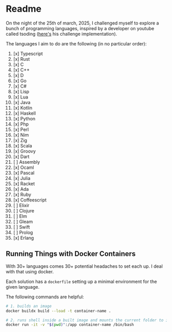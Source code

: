 # Readme

On the night of the 25th of march, 2025, I challenged myself to explore a bunch of programming
languages, inspired by a developer on youtube called tsoding ([here's](https://github.com/tsoding/aoc-2020) his challenge implementation).

The languages I aim to do are the following (in no particular order):

1. [x] Typescript
2. [x] Rust
3. [x] C
4. [x] C++
5. [x] D
6. [x] Go
7. [x] C#
8. [x] Lisp
9. [x] Lua
10. [x] Java
11. [x] Kotlin
12. [x] Haskell
13. [x] Python
14. [x] Php
15. [x] Perl
16. [x] Nim
17. [x] Zig
18. [x] Scala
19. [x] Groovy
20. [x] Dart
21. [ ] Assembly
22. [x] Ocaml
23. [x] Pascal
24. [x] Julia
25. [x] Racket
26. [x] Ada
27. [x] Ruby
28. [x] Coffeescript
29. [ ] Elixir
30. [ ] Clojure
31. [ ] Elm
32. [ ] Gleam
33. [ ] Swift
34. [ ] Prolog
35. [x] Erlang

## Running Things with Docker Containers

With 30+ languages comes 30+ potential headaches to set each up. I deal with that using docker.

Each solution has a `dockerfile` setting up a minimal environment for the given language.

The following commands are helpful:

```bash
# 1. builds an image
docker buildx build --load -t container-name .

# 2. runs shell inside a built image and mounts the current folder to it under /app
docker run -it -v "$(pwd)":/app container-name /bin/bash
```
